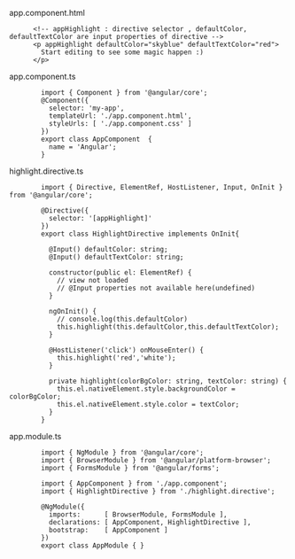 app.component.html
  
          <!-- appHighlight : directive selector , defaultColor, defaultTextColor are input properties of directive -->
          <p appHighlight defaultColor="skyblue" defaultTextColor="red">
            Start editing to see some magic happen :)
          </p>
          
app.component.ts

            import { Component } from '@angular/core';
            @Component({
              selector: 'my-app',
              templateUrl: './app.component.html',
              styleUrls: [ './app.component.css' ]
            })
            export class AppComponent  {
              name = 'Angular';
            }

highlight.directive.ts

            import { Directive, ElementRef, HostListener, Input, OnInit } from '@angular/core';

            @Directive({
              selector: '[appHighlight]'
            })
            export class HighlightDirective implements OnInit{
              
              @Input() defaultColor: string;
              @Input() defaultTextColor: string;
              
              constructor(public el: ElementRef) {
                // view not loaded
                // @Input properties not available here(undefined)
              }

              ngOnInit() {
                // console.log(this.defaultColor)
                this.highlight(this.defaultColor,this.defaultTextColor);
              }

              @HostListener('click') onMouseEnter() {
                this.highlight('red','white');
              }
              
              private highlight(colorBgColor: string, textColor: string) {
                this.el.nativeElement.style.backgroundColor = colorBgColor;
                this.el.nativeElement.style.color = textColor;
              }
            }
            
app.module.ts

            import { NgModule } from '@angular/core';
            import { BrowserModule } from '@angular/platform-browser';
            import { FormsModule } from '@angular/forms';

            import { AppComponent } from './app.component';
            import { HighlightDirective } from './highlight.directive';

            @NgModule({
              imports:      [ BrowserModule, FormsModule ],
              declarations: [ AppComponent, HighlightDirective ],
              bootstrap:    [ AppComponent ]
            })
            export class AppModule { }

